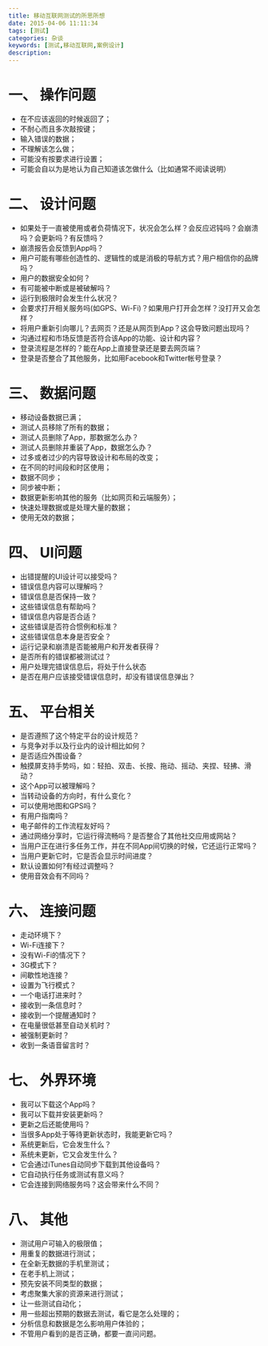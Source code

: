 ```yaml
---
title: 移动互联网测试的所思所想
date: 2015-04-06 11:11:34
tags: [测试]
categories: 杂谈
keywords: [测试,移动互联网,案例设计]
description:
---
```


# 一、 操作问题  
* 在不应该返回的时候返回了；
* 不耐心而且多次敲按键；
* 输入错误的数据；
* 不理解该怎么做；
* 可能没有按要求进行设置；
* 可能会自以为是地认为自己知道该怎做什么（比如通常不阅读说明）

<!-- more -->

# 二、 设计问题
* 如果处于一直被使用或者负荷情况下，状况会怎么样？会反应迟钝吗？会崩溃吗？会更新吗？有反馈吗？
* 崩溃报告会反馈到App吗？
* 用户可能有哪些创造性的、逻辑性的或是消极的导航方式？用户相信你的品牌吗？
* 用户的数据安全如何？
* 有可能被中断或是被破解吗？
* 运行到极限时会发生什么状况？
* 会要求打开相关服务吗(如GPS、Wi-Fi)？如果用户打开会怎样？没打开又会怎样？
* 将用户重新引向哪儿？去网页？还是从网页到App？这会导致问题出现吗？
* 沟通过程和市场反馈是否符合该App的功能、设计和内容？
* 登录流程是怎样的？能在App上直接登录还是要去网页端？
* 登录是否整合了其他服务，比如用Facebook和Twitter帐号登录？

# 三、 数据问题
* 移动设备数据已满；
* 测试人员移除了所有的数据；
* 测试人员删除了App，那数据怎么办？
* 测试人员删除并重装了App，数据怎么办？
* 过多或者过少的内容导致设计和布局的改变；
* 在不同的时间段和时区使用；
* 数据不同步；
* 同步被中断；
* 数据更新影响其他的服务（比如网页和云端服务）；
* 快速处理数据或是处理大量的数据；
* 使用无效的数据；

# 四、 UI问题
* 出错提醒的UI设计可以接受吗？
* 错误信息内容可以理解吗？
* 错误信息是否保持一致？
* 这些错误信息有帮助吗？
* 错误信息内容是否合适？
* 这些错误是否符合惯例和标准？
* 这些错误信息本身是否安全？
* 运行记录和崩溃是否能被用户和开发者获得？
* 是否所有的错误都被测试过？
* 用户处理完错误信息后，将处于什么状态
* 是否在用户应该接受错误信息时，却没有错误信息弹出？

# 五、 平台相关
* 是否遵照了这个特定平台的设计规范？
* 与竞争对手以及行业内的设计相比如何？
* 是否适应外围设备？
* 触摸屏支持手势吗，如：轻拍、双击、长按、拖动、摇动、夹捏、轻拂、滑动？
* 这个App可以被理解吗？
* 当转动设备的方向时，有什么变化？
* 可以使用地图和GPS吗？
* 有用户指南吗？
* 电子邮件的工作流程友好吗？
* 通过网络分享时，它运行得流畅吗？是否整合了其他社交应用或网站？
* 当用户正在进行多任务工作，并在不同App间切换的时候，它还运行正常吗？
* 当用户更新它时，它是否会显示时间进度？
* 默认设置如何?有经过调整吗？
* 使用音效会有不同吗？

# 六、 连接问题
* 走动环境下？
* Wi-Fi连接下？
* 没有Wi-Fi的情况下？
* 3G模式下？
* 间歇性地连接？
* 设置为飞行模式？
* 一个电话打进来时？
* 接收到一条信息时？
* 接收到一个提醒通知时？
* 在电量很低甚至自动关机时？
* 被强制更新时？
* 收到一条语音留言时？

# 七、 外界环境
* 我可以下载这个App吗？
* 我可以下载并安装更新吗？
* 更新之后还能使用吗？
* 当很多App处于等待更新状态时，我能更新它吗？
* 系统更新后，它会发生什么？
* 系统未更新，它又会发生什么？
* 它会通过iTunes自动同步下载到其他设备吗？
* 它自动执行任务或测试有意义吗？
* 它会连接到网络服务吗？这会带来什么不同？

# 八、 其他
* 测试用户可输入的极限值；
* 用重复的数据进行测试；
* 在全新无数据的手机里测试；
* 在老手机上测试；
* 预先安装不同类型的数据；
* 考虑聚集大家的资源来进行测试；
* 让一些测试自动化；
* 用一些超出预期的数据去测试，看它是怎么处理的；
* 分析信息和数据是怎么影响用户体验的；
* 不管用户看到的是否正确，都要一直问问题。

